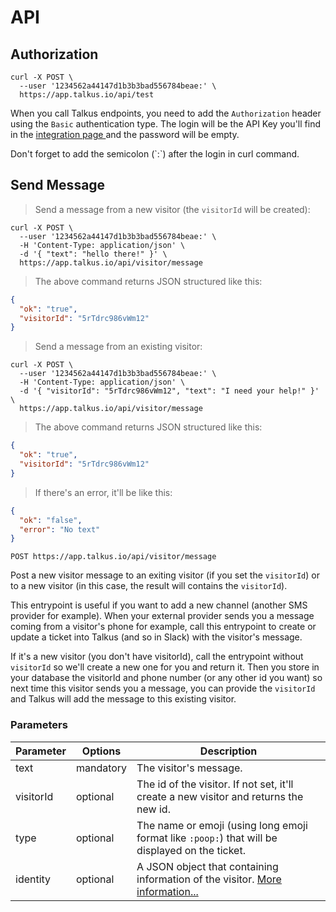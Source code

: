 # API

## Authorization

```shell
curl -X POST \
  --user '1234562a44147d1b3b3bad556784beae:' \
  https://app.talkus.io/api/test
```

When you call Talkus endpoints, you need to add the `Authorization` header using the `Basic` authentication type. The login will be the API Key you'll find in the [integration page ](https://app.talkus.io/admin/integrations) and the password will be empty.

<aside class="notice">
Don't forget to add the semicolon (`:`) after the login in curl command.
</aside>

## Send Message

> Send a message from a new visitor (the `visitorId` will be created):

```shell
curl -X POST \
  --user '1234562a44147d1b3b3bad556784beae:' \
  -H 'Content-Type: application/json' \
  -d '{ "text": "hello there!" }' \
  https://app.talkus.io/api/visitor/message
```

> The above command returns JSON structured like this:

```json
{
  "ok": "true",
  "visitorId": "5rTdrc986vWm12"
}
```

> Send a message from an existing visitor:

```shell
curl -X POST \
  --user '1234562a44147d1b3b3bad556784beae:' \
  -H 'Content-Type: application/json' \
  -d '{ "visitorId": "5rTdrc986vWm12", "text": "I need your help!" }' \
  https://app.talkus.io/api/visitor/message
```

> The above command returns JSON structured like this:

```json
{
  "ok": "true",
  "visitorId": "5rTdrc986vWm12"
}
```

> If there's an error, it'll be like this:

```json
{
  "ok": "false",
  "error": "No text"
}
```

`POST https://app.talkus.io/api/visitor/message`

Post a new visitor message to an exiting visitor (if you set the `visitorId`) or to a new visitor (in this case, the result will contains the `visitorId`).

This entrypoint is useful if you want to add a new channel (another SMS provider for example). When your external provider sends you a message coming from a visitor's phone for example, call this entrypoint to create or update a ticket into Talkus (and so in Slack) with the visitor's message.

If it's a new visitor (you don't have visitorId), call the entrypoint without `visitorId` so we'll create a new one for you and return it. Then you store in your database the visitorId and phone number (or any other id you want) so next time this visitor sends you a message, you can provide the `visitorId` and Talkus will add the message to this existing visitor.

### Parameters

Parameter | Options | Description
--------- | ------- | -----------
text | mandatory | The visitor's message.
visitorId | optional | The id of the visitor. If not set, it'll create a new visitor and returns the new id.
type | optional | The name or emoji (using long emoji format like `:poop:`) that will be displayed on the ticket.
identity | optional | A JSON object that containing information of the visitor. [More information...](?javascript#init)

